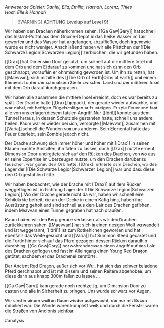 _Anwesende Spieler: Daniel, Ella, Emilia, Hannah, Lorenz, Thies_  
_Host: Ella & Hannah_

>[!WARNING] **ACHTUNG**
>**Levelup auf Level 9!**

Wir haben den Drachen näherkommen sehen. [[Ga Gaw|Gary]] hat schnell das Instant-Portal aus dem Gnome-Depot in das heiße Wasser im Lair geworfen und das Wasser hat angefangen, abzufließen, doch irgendwie wurde es nicht weniger. Anschließend haben wir alle Plättchen der [[Die Schwarze Legion|Schwarzen Legion]] zerbrochen, die wir gefunden haben.

[[Drax]] hat Dimension Door genutzt, um schnell auf die mittlere Insel mit dem Orb und dem Ei darauf zu kommen und hat sich dann den Orb geschnappt, woraufhin er ohnmächtig geworden ist. Um ihn zu retten, hat [[Maevvan]] sich mithilfe des [[The Orb of Earth|Orbs of Earth]] und einem Elemental unter der schmalsten Stelle zwischen Land und der mittleren Insel mit dem Orb darauf durchgegraben.

Wir haben alle zusammen die mittlere Insel erreicht, doch es war bereits zu spät. Der Drache hatte [[Drax]] gepackt, der gerade wieder aufwachte, und war dabei, mit heftigen Flügelschlägen aufzusteigen. Er spie Feuer und fast alle von uns erlagen diesem fatalen Angriff. Nur [[Idril]] konnte aus dem Tunnel heraus, in dessen Schutz sie gestanden hatte, schnell uns andere heilen. Kaum war er wieder bei sich, versorgte [[Maevvan]] zusammen mit [[Varia]] schnell die Wunden von uns anderen. Sein Elemental hatte das Feuer überlebt, sein Zombie jedoch nicht.

Der Drache schwung sich immer höher und höher mit [[Drax]] in seinen Klauen machte Anstalten, ihn fallen zu lassen, doch [[Drax]] nutzte erneut Dimension Door und rettete sich auf den Rücken des Drachen, von wo aus er seine Expertise im Überzeugen nutzte, um den Drachen darüber zu täuschen, wer genau den Orb hatte. [[Drax]] erklärte dem Drachen, wo das Lager der [[Die Schwarze Legion|Schwarzen Legion]] war und dass diese den Orb gestohlen hätte.

Wir haben beobachtet, wie der Drache mit [[Drax]] auf dem Rücken weggeflogen ist, in Richtung Lager der [[Die Schwarze Legion|Schwarzen Legion]]. Wo der Drache gerade nicht da war, haben wir schnell eine Schildkröte befreit, die an der Decke in einem Käfig hing, haben ihre Ausrüstung geholt und sind schnell aus dem Lair des Drachen geflohen, indem Meavvan einen Tunnel gegraben hat nach draußen.

Kaum hatten wir den Berg gerade verlassen, als wir den Drachen zurückkehren sahen. [[Maevvan]] hat sich in einen riesigen Wolf verwandelt und ist weggerannt, [[Idril]] ist zum Rotkehlchen geworden und hat ebenfalls das Weite gesucht und [[Varia]] hat Summon Steed gecastet und die Tortle hinter sich auf das Pferd gezogen, dessen Rücken daraufhin durchhing. [[Ga Gaw|Gary]] hat währenddessen einen Angriff auf das Lair des Drachen geflogen und fast im Alleingang einen Young Red Dragon getötet, nachdem er das Drachenei zerstörte.

Der Ancient Red Dragon, außer sich vor Wut, hat sich das schwer beladene Pferd geschnappt und ist mit diesem und seinen Reitern abgehoben, um diese dann aus knapp 300m fallen zu lassen ...

[[Ga Gaw|Gary]] kam gerade noch rechtzeitig, um Dimension Door zu casten und alle in Sicherheit zu bringen. Uns wurde schwarz vor Augen.

Wir sind in einem weißen Raum wieder aufgewacht, der nur mit Betten möbiliert war. Die Wände waren komplett weiß und durch die Fenster waren die Straßen von Andronis sichtbar.

#analysis